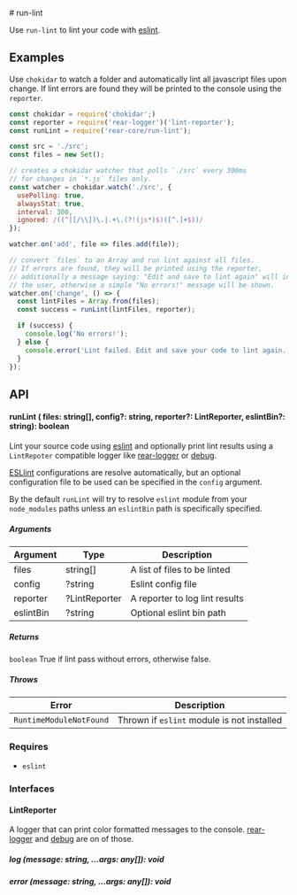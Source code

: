 # run-lint

Use `run-lint` to lint your code with [eslint].

## Examples

Use `chokidar` to watch a folder and automatically lint all javascript files
upon change. If lint errors are found they will be printed to the console using
the `reporter`.

  ```javascript
  const chokidar = require('chokidar';)
  const reporter = require('rear-logger')('lint-reporter');
  const runLint = require('rear-core/run-lint');

  const src = './src';
  const files = new Set();

  // creates a chokidar watcher that polls `./src` every 300ms
  // for changes in `*.js` files only.
  const watcher = chokidar.watch('./src', {
    usePolling: true,
    alwaysStat: true,
    interval: 300,
    ignored: /((^|[/\\])\.|.+\.(?!(js*)$)([^.]+$))/
  });

  watcher.on('add', file => files.add(file));

  // convert `files` to an Array and run lint against all files.
  // If errors are found, they will be printed using the reporter,
  // additionally a message saying: "Edit and save to lint again" will inform
  // the user, otherwise a simple "No errors!" message will be shown.
  watcher.on('change', () => {
    const lintFiles = Array.from(files);
    const success = runLint(lintFiles, reporter);

    if (success) {
      console.log('No errors!');
    } else {
      console.error('Lint failed. Edit and save your code to lint again.');
    }
  });
  ```

## API

#### runLint ( files: string[], config?: string, reporter?: LintReporter, eslintBin?: string): boolean

Lint your source code using [eslint] and optionally print lint results
using a `LintRepoter` compatible logger like [rear-logger] or [debug].

[ESLlint][eslint] configurations are resolve automatically, but an optional
configuration file to be used can be specified in the `config` argument.

By the default `runLint` will try to resolve `eslint` module from your
`node_modules` paths unless an `eslintBin` path is specifically specified.

##### Arguments

| Argument  | Type          | Description                     |
|-----------|---------------|---------------------------------|
| files     | string[]      | A list of files to be linted    |
| config    | ?string       | Eslint config file              |
| reporter  | ?LintReporter | A reporter to log lint results  |
| eslintBin | ?string       | Optional eslint bin path        |

##### Returns

`boolean` True if lint pass without errors, otherwise false.

##### Throws

| Error                   | Description                                   |
|-------------------------|-----------------------------------------------|
| `RuntimeModuleNotFound` | Thrown if `eslint` module is not installed    |

### Requires

* `eslint`

### Interfaces

#### LintReporter

A logger that can print color formatted messages to the console. [rear-logger]
and [debug] are on of those.

##### log (message: string, ...args: any[]): void

##### error (message: string, ...args: any[]): void

[eslint]: http://eslint.org
[rear-logger]: https://github.com/rearjs/rear-logger
[debug]: https://github.com/visionmedia/debug
